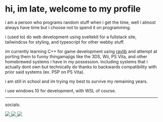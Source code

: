 # hi, im late, welcome to my profile

i am a person who programs random stuff when i get the time, well i almost always have time but i choose not to spend it on programming.

i (used to) do web development using sveltekit for a fullstack site, tailwindcss for styling, and typescript for other webby stuff.

im currently learning C++ for game development using [raylib](https://www.raylib.com/) and attempt at porting them to funny thingamajigs like the 3DS, Wii, PS Vita, and other homebrewed systems i have in my possession. including systems that i actually dont own but technically do thanks to backwards compatibility with prior said systems (ex. PSP on PS Vita).

i am still in school and im trying my best to survive my remaining years.

i use windows 10 for development, with WSL of course.

---

socials:

<a href="https://www.youtube.com/@LateTheIdiot">
<img src="https://github.com/Late-Is-Cool/Late-Is-Cool/assets/78447219/32f6db20-9059-4dde-8353-8a294763d8a5">
</a>
<a href="https://wasteof.money/users/late">
<img src="https://github.com/Late-Is-Cool/Late-Is-Cool/assets/78447219/7f9a6989-8c44-4a13-8127-2d63655f6246">
</a>
<a href="https://discord.com/users/312042645453144064">
<img src="https://github.com/Late-Is-Cool/Late-Is-Cool/assets/78447219/5b68905f-2864-4d01-9d75-314832e5e418">
</a>
